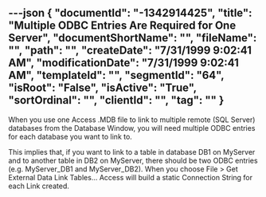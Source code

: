 ---json
{
  "documentId": "-1342914425",
  "title": "Multiple ODBC Entries Are Required for One Server",
  "documentShortName": "",
  "fileName": "",
  "path": "",
  "createDate": "7/31/1999 9:02:41 AM",
  "modificationDate": "7/31/1999 9:02:41 AM",
  "templateId": "",
  "segmentId": "64",
  "isRoot": "False",
  "isActive": "True",
  "sortOrdinal": "",
  "clientId": "",
  "tag": ""
}
---

When you use one Access .MDB file to link to multiple remote (SQL Server) databases from the Database Window, you will need multiple ODBC entries for each database you want to link to.

This implies that, if you want to link to a table in database DB1 on MyServer and to another table in DB2 on MyServer, there should be two ODBC entries (e.g. MyServer_DB1 and MyServer_DB2). When you choose File &gt; Get External Data Link Tables... Access will build a static Connection String for each Link created.
